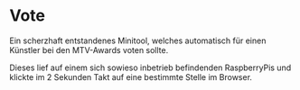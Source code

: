# Vote
Ein scherzhaft entstandenes Minitool, welches automatisch für einen Künstler bei den MTV-Awards voten sollte.

Dieses lief auf einem sich sowieso inbetrieb befindenden RaspberryPis und klickte im 2 Sekunden Takt auf eine bestimmte Stelle im Browser. 
